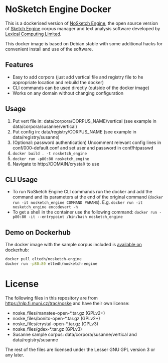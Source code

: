 # NoSketch Engine Docker

This is a dockerised version of [NoSketch Engine](https://nlp.fi.muni.cz/trac/noske), the open source version of [Sketch Engine](https://www.sketchengine.eu/) corpus manager and text analysis software developed by [Lexical Computing Limited](https://www.lexicalcomputing.com/).

This docker image is based on Debian stable with some additional hacks for convenient install and use of the software.

## Features

- Easy to add corpora (just add vertical file and registry file to he appropriate location and rebuild the docker)
- CLI commands can be used directly (outside of the docker image)
- Works on any domain without changing configuration

## Usage

1. Put vert file in: data/corpora/CORPUS_NAME/vertical (see example in data/corpora/susanne/vertical)
2. Put config in: data/registry/CORPUS_NAME (see example in data/registry/susanne)
3. (Optional: password authentication) Uncomment relevant config lines in conf/000-default.conf and set user and password in conf/htpasswd   
4. `docker build . -t nosketch_engine`
5. `docker run -p80:80 nosketch_engine`
6. Navigate to http://DOMAIN/crystal/ to use

## CLI Usage

- To run NoSketch Engine CLI commands run the docker and add the command and its parameters at the end of the original command (`docker run -it nosketch_engine COMMAND PARAMS`). E.g. `docker run -it nosketch_engine encodevert -h` 
- To get a shell in the container use the following command: `docker run -p80:80 -it --entrypoint /bin/bash nosketch_engine`

## Demo on Dockerhub

The docker image with the sample corpus included is [available on dockerhub](https://hub.docker.com/r/eltedh/nosketch-engine):

```bash
docker pull eltedh/nosketch-engine
docker run -p80:80 eltedh/nosketch-engine
```

# License

The following files in this repository are from https://nlp.fi.muni.cz/trac/noske and have their own license:
- noske_files/manatee-open-*.tar.gz (GPLv2+)
- noske_files/bonito-open-*.tar.gz (GPLv2+)
- noske_files/crystal-open-*.tar.gz (GPLv3)
- noske_files/gdex-*.tar.gz (GPLv3)
- Susanne sample corpus: data/corpora/susanne/vertical and data/registry/susanne

The rest of the files are licensed under the Lesser GNU GPL version 3 or any later.
